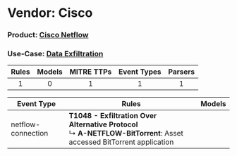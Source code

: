 Vendor: Cisco
=============
### Product: [Cisco Netflow](../ds_cisco_cisco_netflow.md)
### Use-Case: [Data Exfiltration](../../../../UseCases/uc_data_exfiltration.md)

| Rules | Models | MITRE TTPs | Event Types | Parsers |
|:-----:|:------:|:----------:|:-----------:|:-------:|
|   1   |   0    |     1      |      1      |    1    |

| Event Type         | Rules                                                                                                                          | Models |
| ------------------ | ------------------------------------------------------------------------------------------------------------------------------ | ------ |
| netflow-connection | <b>T1048 - Exfiltration Over Alternative Protocol</b><br> ↳ <b>A-NETFLOW-BitTorrent</b>: Asset accessed BitTorrent application |        |
